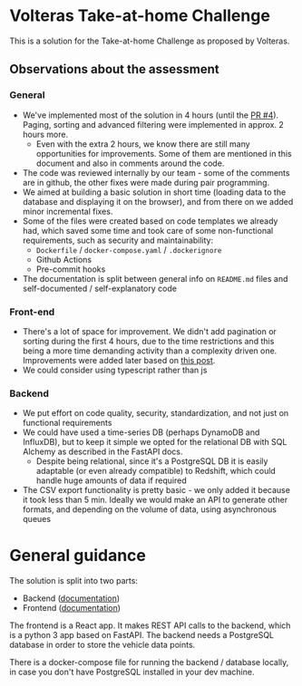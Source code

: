 # Volteras Take-at-home Challenge

This is a solution for the Take-at-home Challenge as proposed by Volteras.

## Observations about the assessment

### General
- We've implemented most of the solution in 4 hours (until the [PR #4](https://github.com/thiagoalves/volteras-assignment/pull/4)). Paging, sorting and advanced filtering were implemented in approx. 2 hours more. 
  - Even with the extra 2 hours, we know there are still many opportunities for improvements. Some of them are mentioned  in this document and also in comments around the code.
- The code was reviewed internally by our team - some of the comments are in github, the other fixes were made during pair programming.
- We aimed at building a basic solution in short time (loading data to the database and displaying it on the browser), and from there on we added minor incremental fixes.
- Some of the files were created based on code templates we already had, which saved some time and took care of some non-functional requirements, such as security and maintainability:
  - `Dockerfile` / `docker-compose.yaml` / `.dockerignore`
  - Github Actions
  - Pre-commit hooks
- The documentation is split between general info on `README.md` files and self-documented / self-explanatory code


### Front-end
- There's a lot of space for improvement. We didn't add pagination or sorting during the first 4 hours, due to the time restrictions and this being a more time demanding activity than a complexity driven one. Improvements were added later based on [this post](https://www.taniarascia.com/front-end-tables-sort-filter-paginate/).
- We could consider using typescript rather than js

### Backend
- We put effort on code quality, security, standardization, and not just on functional requirements
- We could have used a time-series DB (perhaps DynamoDB and InfluxDB), but to keep it simple we opted for the relational DB with SQL Alchemy as described in the FastAPI docs.
  - Despite being relational, since it's a PostgreSQL DB it is easily adaptable (or even already compatible) to Redshift, which could handle huge amounts of data if required
- The CSV export functionality is pretty basic - we only added it because it took less than 5 min. Ideally we would make an API to generate other formats, and depending on the volume of data, using asynchronous queues

# General guidance

The solution is split into two parts:

- Backend ([documentation](backend/README.md))
- Frontend ([documentation](frontend/README.md))

The frontend is a React app. It makes REST API calls to the backend, which is a python 3 app based on FastAPI. The backend needs a PostgreSQL database in order to store the vehicle data points.

There is a docker-compose file for running the backend / database locally, in case you don't have PostgreSQL installed in your dev machine.
